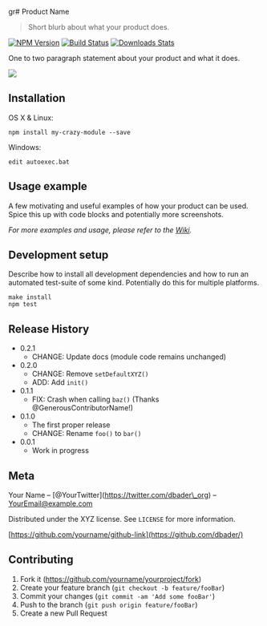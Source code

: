 gr\# Product Name

> Short blurb about what your product does.

[![NPM Version](https://img.shields.io/npm/v/datadog-metrics.svg?style=flat-square)](https://npmjs.org/package/datadog-metrics) [![Build Status](https://img.shields.io/travis/dbader/node-datadog-metrics/master.svg?style=flat-square)](https://travis-ci.org/dbader/node-datadog-metrics) [![Downloads Stats](https://img.shields.io/npm/dm/datadog-metrics.svg?style=flat-square)](https://npmjs.org/package/datadog-metrics)

One to two paragraph statement about your product and what it does.

![](header.png)

## Installation

OS X & Linux:

    npm install my-crazy-module --save

Windows:

    edit autoexec.bat

## Usage example

A few motivating and useful examples of how your product can be used. Spice this up with code blocks and potentially more screenshots.

_For more examples and usage, please refer to the [Wiki](https://github.com/yourname/yourproject/wiki)._

## Development setup

Describe how to install all development dependencies and how to run an automated test-suite of some kind. Potentially do this for multiple platforms.

    make install
    npm test

## Release History

- 0.2.1
  - CHANGE: Update docs (module code remains unchanged)
- 0.2.0
  - CHANGE: Remove `setDefaultXYZ()`
  - ADD: Add `init()`
- 0.1.1
  - FIX: Crash when calling `baz()` (Thanks <span class="citation" data-cites="GenerousContributorName">@GenerousContributorName</span>!)
- 0.1.0
  - The first proper release
  - CHANGE: Rename `foo()` to `bar()`
- 0.0.1
  - Work in progress

## Meta

Your Name – <span class="citation" data-cites="YourTwitter">\[@YourTwitter\]</span>(https://twitter.com/dbader\_org) – YourEmail@example.com

Distributed under the XYZ license. See `LICENSE` for more information.

[https://github.com/yourname/github-link](https://github.com/dbader/)

## Contributing

1.  Fork it (<a href="https://github.com/yourname/yourproject/fork" class="uri">https://github.com/yourname/yourproject/fork</a>)
2.  Create your feature branch (`git checkout -b feature/fooBar`)
3.  Commit your changes (`git commit -am 'Add some fooBar'`)
4.  Push to the branch (`git push origin feature/fooBar`)
5.  Create a new Pull Request
